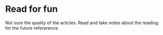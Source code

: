 # Read for fun

Not sure the quality of the articles. Read and take notes about the reading for the future refererence.
